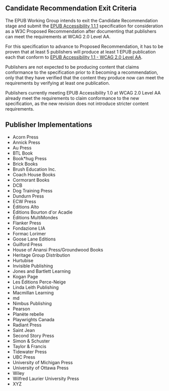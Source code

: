 ## Candidate Recommendation Exit Criteria

The EPUB Working Group intends to exit the Candidate Recommendation stage and submit
the [EPUB Accessibility 1.1.1](https://www.w3.org/TR/epub-a11y-111/) specification for
consideration as a W3C Proposed Recommendation after documenting that publishers can
meet the requirements at WCAG 2.0 Level AA.

For this specification to advance to Proposed Recommendation, it has to be
proven that at least 5 publishers will produce at least 1 EPUB publication each that 
conform to [EPUB Accessibility 1.1 - WCAG 2.0 Level AA](https://www.w3.org/TR/epub-a11y-111/#sec-conf-reporting-pub).

Publishers are not expected to be producing content that claims conformance
to the specification prior to it becoming a recommendation, only that they have
verified that the content they produce now can meet the requirements by
verifying at least one publication.

Publishers currently meeting EPUB Accessibility 1.0 at WCAG 2.0 Level AA already
meet the requirements to claim conformance to the new specification, as the
new revision does not introduce stricter content requirements.

## Publisher Implementations

- Acorn Press
- Annick Press
- Au Press
- BTL Book
- Book*hug Press
- Brick Books
- Brush Education Inc.
- Coach House Books
- Cormorant Books
- DCB
- Dog Training Press
- Dundurn Press
- ECW Press
- Éditions Alto
- Éditions Bourton d'or Acadie
- Éditions MultiMondes
- Flanker Press
- Fondazione LIA
- Formac Lorimer
- Goose Lane Editions
- Guilford Press
- House of Anansi Press/Groundwood Books
- Heritage Group Distribution
- Hurtubise
- Invisible Publishing
- Jones and Bartlett Learning
- Kogan Page
- Les Éditions Perce-Neige
- Linda Leith Publishing
- Macmillan Learning
- md
- Nimbus Publishing
- Pearson
- Planète rebelle
- Playwrights Canada
- Radiant Press
- Saint Jean
- Second Story Press
- Simon &amp; Schuster
- Taylor &amp; Francis
- Tidewater Press
- UBC Press
- University of Michigan Press
- University of Ottawa Press
- Wiley
- Wilfred Laurier University Press
- XYZ
